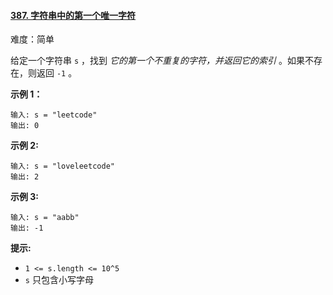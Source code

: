 ﻿#### [387\. 字符串中的第一个唯一字符](https://leetcode.cn/problems/first-unique-character-in-a-string/)

难度：简单

给定一个字符串 `s` ，找到 _它的第一个不重复的字符，并返回它的索引_ 。如果不存在，则返回 `-1` 。

**示例 1：**

```
输入: s = "leetcode"
输出: 0
```

**示例 2:**

```
输入: s = "loveleetcode"
输出: 2
```

**示例 3:**

```
输入: s = "aabb"
输出: -1
```

**提示:**

-   `1 <= s.length <= 10^5`
-   `s` 只包含小写字母
